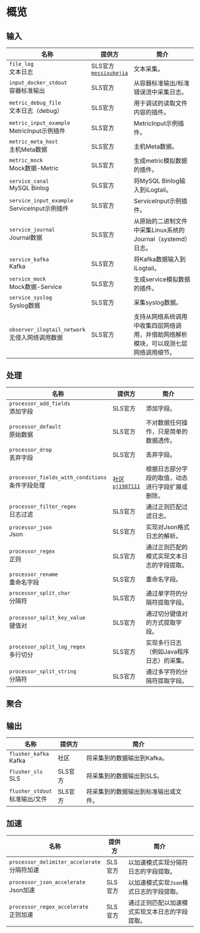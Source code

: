 # 概览

## 输入

| 名称 | 提供方 | 简介 |
| - | - | - |
| `file_log`<br> 文本日志 | SLS官方<br>[`messixukejia`](https://github.com/messixukejia) | 文本采集。 |
| `input_docker_stdout`<br>容器标准输出 | SLS官方 | 从容器标准输出/标准错误流中采集日志。 |
| `metric_debug_file`<br>文本日志（debug） | SLS官方 | 用于调试的读取文件内容的插件。 |
| `metric_input_example`<br>MetricInput示例插件 | SLS官方 | MetricInput示例插件。 |
| `metric_meta_host`<br>主机Meta数据 | SLS官方 | 主机Meta数据。 |
| `metric_mock`<br>Mock数据-Metric | SLS官方 | 生成metric模拟数据的插件。 |
| `service_canal`<br>MySQL Binlog | SLS官方 | 将MySQL Binlog输入到iLogtail。 |
| `service_input_example`<br>ServiceInput示例插件 | SLS官方 | ServiceInput示例插件。 |
| `service_journal`<br>Journal数据 | SLS官方 | 从原始的二进制文件中采集Linux系统的Journal（systemd）日志。 |
| `service_kafka`<br>Kafka | SLS官方 | 将Kafka数据输入到iLogtail。 |
| `service_mock`<br>Mock数据-Service | SLS官方 | 生成service模拟数据的插件。 |
| `service_syslog`<br>Syslog数据 | SLS官方 | 采集syslog数据。 |
| `observer_ilogtail_network`<br>无侵入网络调用数据 | SLS官方                                                      | 支持从网络系统调用中收集四层网络调用，并借助网络解析模块，可以观测七层网络调用细节。 |

## 处理

| 名称 | 提供方 | 简介 |
| - | - | - |
| `processor_add_fields`<br>添加字段 | SLS官方 | 添加字段。 |
| `processor_default`<br>原始数据 | SLS官方 | 不对数据任何操作，只是简单的数据透传。 |
| `processor_drop`<br>丢弃字段 | SLS官方 | 丢弃字段。 |
| `processor_fields_with_conditions`<br>条件字段处理 | 社区<br>[`pj1987111`](https://github.com/pj1987111) | 根据日志部分字段的取值，动态进行字段扩展或删除。 |
| `processor_filter_regex`<br>日志过滤 | SLS官方 | 通过正则匹配过滤日志。 |
| `processor_json`<br>Json | SLS官方 | 实现对Json格式日志的解析。 |
| `processor_regex`<br>正则 | SLS官方 | 通过正则匹配的模式实现文本日志的字段提取。 |
| `processor_rename`<br>重命名字段 | SLS官方 | 重命名字段。 |
| `processor_split_char`<br>分隔符 | SLS官方 | 通过单字符的分隔符提取字段。 |
| `processor_split_key_value`<br>键值对 | SLS官方 | 通过切分键值对的方式提取字段。 |
| `processor_split_log_regex`<br>多行切分 | SLS官方 | 实现多行日志（例如Java程序日志）的采集。 |
| `processor_split_string`<br>分隔符 | SLS官方 | 通过多字符的分隔符提取字段。 |

## 聚合

## 输出

| 名称 | 提供方 | 简介 |
| - | - | - |
| `flusher_kafka`<br>Kafka  | 社区 | 将采集到的数据输出到Kafka。 |
| `flusher_sls`<br>SLS    | SLS官方 | 将采集到的数据输出到SLS。 |
| `flusher_stdout`<br>标准输出/文件 | SLS官方 | 将采集到的数据输出到标准输出或文件。 |

## 加速

| 名称 | 提供方 | 简介 |
| - | - | - |
| `processor_delimiter_accelerate`<br>分隔符加速 | SLS官方 | 以加速模式实现分隔符日志的字段提取。 |
| `processor_json_accelerate`<br>Json加速 | SLS官方 | 以加速模式实现`Json`格式日志的字段提取。 |
| `processor_regex_accelerate`<br>正则加速 | SLS官方 | 通过正则匹配以加速模式实现文本日志的字段提取。 |
